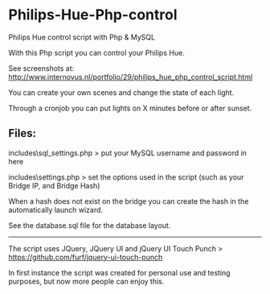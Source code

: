 Philips-Hue-Php-control
=======================

Philips Hue control script with Php &amp; MySQL

With this Php script you can control your Philips Hue.

See screenshots at: http://www.internovus.nl/portfolio/29/philips_hue_php_control_script.html

You can create your own scenes and change the state of each light.

Through a cronjob you can put lights on X minutes before or after sunset.


Files:
------------------------------------------------
includes\sql_settings.php > put your MySQL username and password in here

includes\settings.php > set the options used in the script (such as your Bridge IP, and Bridge Hash)

When a hash does not exist on the bridge you can create the hash in the automatically launch wizard.

See the database.sql file for the database layout.

--------------
The script uses JQuery, JQuery UI and jQuery UI Touch Punch > https://github.com/furf/jquery-ui-touch-punch

In first instance the script was created for personal use and testing purposes, but now more people can enjoy this. 
